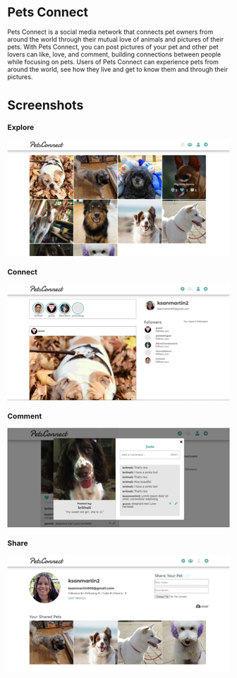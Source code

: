 # Pets Connect
Pets Connect is a social media network that connects pet owners from around the world through their mutual love of animals and pictures of their pets. With Pets Connect, you can post pictures of your pet and other pet lovers can like, love, and comment, building connections between people while focusing on pets. Users of Pets Connect can experience pets from around the world, see how they live and get to know them and through their pictures.



# Screenshots
### Explore
![alt](app_one/static/images/explore.jpg)
### Connect
![alt](app_one/static/images/bulletin.jpg)
### Comment
![alt](readme_images/comments.jpg)
### Share
![alt](app_one/static/images/profile.jpg)